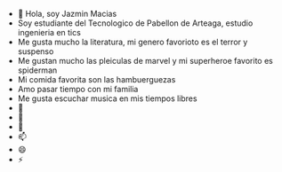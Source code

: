 - 👋 Hola, soy Jazmin Macias
- Soy estudiante del Tecnologico de Pabellon de Arteaga, estudio ingenieria en tics
-  Me gusta mucho la literatura, mi genero favorioto es el terror y suspenso
-  Me gustan mucho las pleiculas de marvel y mi superheroe favorito es spiderman
-  Mi comida favorita son las hambuerguezas
-  Amo pasar tiempo con mi familia 
-  Me gusta escuchar musica en mis tiempos libres 
- 👀 
- 🌱 
- 💞️ 
- 📫 
- 😄 
- ⚡ 

<!---
Jazmin329/Jazmin329 is a ✨ special ✨ repository because its `README.md` (this file) appears on your GitHub profile.
You can click the Preview link to take a look at your changes.
--->
